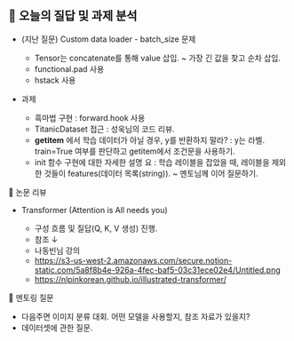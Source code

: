 ## 📒 오늘의 질답 및 과제 분석

- (지난 질문) Custom data loader - batch_size 문제

  - Tensor는 concatenate를 통해 value 삽입. ~ 가장 긴 값을 찾고 순차 삽입.
  - functional.pad 사용
  - hstack 사용

- 과제

  - 흑마법 구현 : forward.hook 사용
  - TitanicDataset 접근 : 성욱님의 코드 리뷰.
  - __getitem__ 에서 학습 데이터가 아닐 경우, y를 반환하지 말라? : y는 라벨. train=True 여부를 판단하고 getitem에서 조건문을 사용하기.
  - init 함수 구현에 대한 자세한 설명 요 : 학습 레이블을 잡았을 때, 레이블을 제외한 것들이 features(데이터 목록(string)). ~ 멘토님께 이어 질문하기.

🚀 논문 리뷰

- Transformer (Attention is All needs you)

  - 구성 흐름 및 질답(Q, K, V 생성) 진행.
  - 참조 ↓
  - 나동빈님 강의
  - https://s3-us-west-2.amazonaws.com/secure.notion-static.com/5a8f8b4e-926a-4fec-baf5-03c31ece02e4/Untitled.png
  - https://nlpinkorean.github.io/illustrated-transformer/


📎 멘토링 질문

- 다음주면 이미지 분류 대회. 어떤 모델을 사용할지, 참조 자료가 있을지?
- 데이터셋에 관한 질문.
